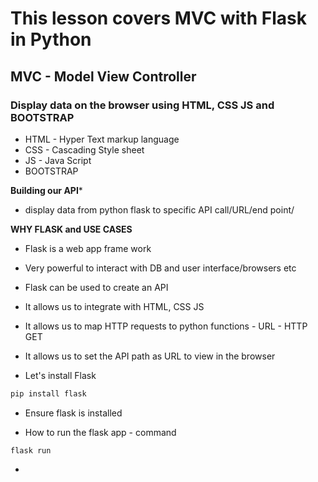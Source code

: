 # This lesson covers MVC with Flask in Python

## MVC - Model View Controller
### Display data on the browser using HTML, CSS JS and BOOTSTRAP

- HTML - Hyper Text markup language
- CSS - Cascading Style sheet
- JS - Java Script 
- BOOTSTRAP

**Building our API***
- display data from python flask to specific API call/URL/end point/
 
 **WHY FLASK and USE CASES**
 - Flask is a web app frame work
 - Very powerful to interact with DB and user interface/browsers etc
 - Flask can be used to create an API
 - It allows us to integrate with HTML, CSS JS 
 - It allows us to map HTTP requests to python functions - URL - HTTP GET
 - It allows us to set the API path as URL to view in the browser 
 
 - Let's install Flask
 ```python
pip install flask
```
- Ensure flask is installed

- How to run the flask app - command
```
flask run
```
- 